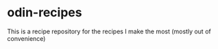 # odin-recipes
This is a recipe repository for the recipes I make the most (mostly out of convenience)
